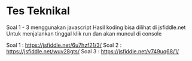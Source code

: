 # Tes Teknikal
Soal 1 - 3 menggunakan javascript
Hasil koding bisa dilihat di jsfiddle.net
Untuk menjalankan tinggal klik run dan akan muncul di console

Soal 1 : https://jsfiddle.net/6u7hzf21/3/
Soal 2 : https://jsfiddle.net/wuv28gts/
Soal 3 : https://jsfiddle.net/v749uq68/1/
